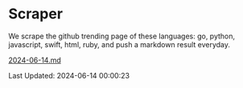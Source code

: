 # Scraper

We scrape the github trending page of these languages: go, python, javascript, swift, html, ruby, and push a markdown result everyday.

[2024-06-14.md](https://github.com/henson/Scraper/blob/master/2024-06-14.md)

Last Updated: 2024-06-14 00:00:23